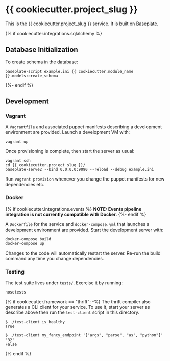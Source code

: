 # {{ cookiecutter.project_slug }}

This is the {{ cookiecutter.project_slug }} service. It is built on [Baseplate].

[Baseplate]: https://reddit.github.io/baseplate/

{% if cookiecutter.integrations.sqlalchemy %}
## Database Initialization

To create schema in the database:

    baseplate-script example.ini {{ cookiecutter.module_name }}.models:create_schema

{%- endif %}

## Development

### Vagrant

A `Vagrantfile` and associated puppet manifests describing a development
environment are provided. Launch a development VM with:

    vagrant up

Once provisioning is complete, then start the server as usual:

    vagrant ssh
    cd {{ cookiecutter.project_slug }}/
    baseplate-serve2 --bind 0.0.0.0:9090 --reload --debug example.ini

Run `vagrant provision` whenever you change the puppet manifests for new
dependencies etc.

### Docker
{% if cookiecutter.integrations.events %}
**NOTE: Events pipeline integration is not currently compatible with Docker.**
{%- endif %}

A `Dockerfile` for the service and `docker-compose.yml` that launches a
development environment are provided. Start the development server with:

    docker-compose build
    docker-compose up

Changes to the code will automatically restart the server. Re-run the build
command any time you change dependencies.

### Testing

The test suite lives under `tests/`. Exercise it by running:

    nosetests

{% if cookiecutter.framework == "thrift": -%}
The thrift compiler also generates a CLI client for your service. To use it,
start your server as describe above then run the `test-client` script in this
directory.

    $ ./test-client is_healthy
    True

    $ ./test-client my_fancy_endpoint '["args", "parse", "as", "python"]' '32'
    False

{% endif %}
